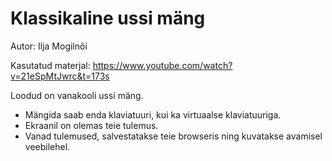 # Klassikaline ussi mäng
  
  Autor: Ilja Mogilnõi
  
  Kasutatud materjal: https://www.youtube.com/watch?v=21eSpMtJwrc&t=173s

Loodud on vanakooli ussi mäng. 
* Mängida saab enda klaviatuuri, kui ka virtuaalse klaviatuuriga.
* Ekraanil on olemas teie tulemus.
* Vanad tulemused, salvestatakse teie browseris ning kuvatakse avamisel veebilehel.
